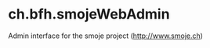 ch.bfh.smojeWebAdmin
====================

Admin interface for the smoje project (http://www.smoje.ch)
